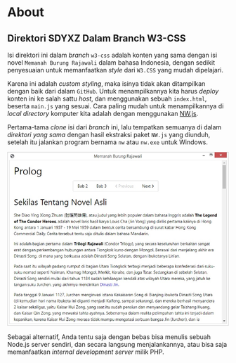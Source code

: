 # About
## Direktori SDYXZ Dalam Branch W3-CSS

Isi direktori ini dalam _branch_ `w3-css` adalah konten yang sama dengan isi novel 
`Memanah Burung Rajawali` dalam bahasa Indonesia, dengan sedikit penyesuaian untuk
memanfaatkan _style_ dari `W3.CSS` yang mudah dipelajari.

Karena ini adalah _custom styling_, maka isinya tidak akan ditampilkan dengan baik
dari dalam `GitHub`. Untuk menampilkannya kita harus _deploy_ konten ini ke salah sattu _host_,
dan menggunakan sebuah `index.html`, beserta `main.js` yang sesuai. Cara paling mudah untuk
menampilkannya di _local directory_ komputer kita adalah dengan menggunakan [NW.js](https://github.com/nwjs).

Pertama-tama _clone_ isi dari _branch_ ini, lalu tempatkan semuanya di dalam _direktori yang sama_
dengan hasil ekstraksi paket `NW.js` yang diunduh, setelah itu jalankan program bernama `nw` atau 
`nw.exe` untuk Windows.

![Screenshot](../screenshots/using-nw.jpg)

Sebagai alternatif, Anda tentu saja dengan bebas bisa menulis sebuah Node.js server sendiri, dan
secara langsung menjalankannya, atau bisa saja memanfaatkan _internal development server_ milik PHP.

